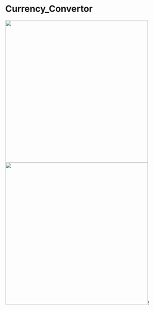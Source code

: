 # Currency_Convertor


<img src="https://user-images.githubusercontent.com/113766592/201413745-b939aaf7-29fb-4db6-bf83-246dd2a6e71e.jpg" style="height:450px">
<img src="https://user-images.githubusercontent.com/113766592/201413755-eaac42da-fb3a-4505-a35c-6027b3a57a62.jpg" style="height:450px">!
